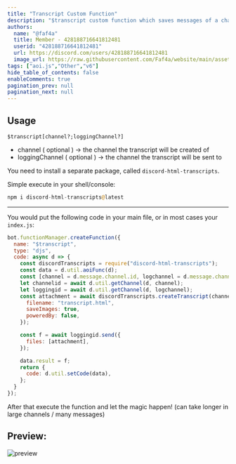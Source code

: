 ```yaml
---
title: "Transcript Custom Function"
description: "$transcript custom function which saves messages of a channel and formats them to a .html file."
authors:
  name: "@faf4a"
  title: Member - 428188716641812481
  userid: "428188716641812481"
  url: https://discord.com/users/428188716641812481
  image_url: https://raw.githubusercontent.com/Faf4a/website/main/assets/images/avatars/428188716641812481.png
tags: ["aoi.js","Other","v6"]
hide_table_of_contents: false
enableComments: true
pagination_prev: null
pagination_next: null
---
```


## Usage

`$transcript[channel?;loggingChannel?]`

- channel ( optional ) -> the channel the transcript will be created of
- loggingChannel ( optional ) -> the channel the transcript will be sent to

You need to install a separate package, called `discord-html-transcripts`.

Simple execute in your shell/console:

```php
npm i discord-html-transcripts@latest
```

---

You would put the following code in your main file, or in most cases your `index.js`:

```js
bot.functionManager.createFunction({
  name: "$transcript",
  type: "djs",
  code: async d => {
    const discordTranscripts = require("discord-html-transcripts");
    const data = d.util.aoiFunc(d);
    const [channel = d.message.channel.id, logchannel = d.message.channel.id] = data.inside.splits;
    let channelid = await d.util.getChannel(d, channel);
    let loggingid = await d.util.getChannel(d, logchannel);
    const attachment = await discordTranscripts.createTranscript(channelid, {
      filename: "transcript.html",
      saveImages: true,
      poweredBy: false,
    });

    const f = await loggingid.send({
      files: [attachment],
    });

    data.result = f;
    return {
      code: d.util.setCode(data),
    };
  }
});
```

After that execute the function and let the magic happen! (can take longer in large channels / many messages)

## Preview:

![preview](https://github.com/Faf4a/website/assets/87046111/3e97944f-96e9-41df-9e75-ac3755b1a1aa)
